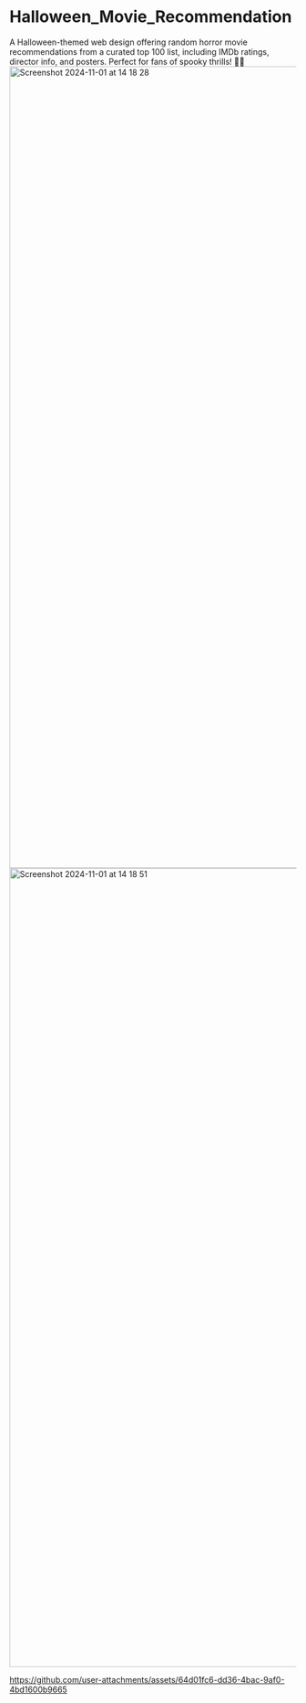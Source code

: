 # Halloween_Movie_Recommendation
A Halloween-themed web design offering random horror movie recommendations from a curated top 100 list, including IMDb ratings, director info, and posters. Perfect for fans of spooky thrills! 🎃👻
<img width="1404" alt="Screenshot 2024-11-01 at 14 18 28" src="https://github.com/user-attachments/assets/e50cb794-7067-4fc9-a3f5-77d8514faf6e">
<img width="1399" alt="Screenshot 2024-11-01 at 14 18 51" src="https://github.com/user-attachments/assets/0129582e-03ac-4290-936f-c39dac200121">


https://github.com/user-attachments/assets/64d01fc6-dd36-4bac-9af0-4bd1600b9665


